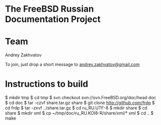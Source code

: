 #
# The FreeBSD Russian Documentation Project
#
Team
====
Andrey Zakhvatov

To join, just drop a short message to andrey.zakhvatov@gmail.com

Instructions to build
=====================
$ mkdir tmp
$ cd tmp
$ svn checkout svn://svn.FreeBSD.org/doc/head doc
$ cd doc
$ tar -czvf share.tar.gz share
$ git clone http://github.com/frdp
$ cd frdp
$ tar -zxvf ../share.tar.gz
$ cd ru_RU.UTF-8
$ mkdir share
$ cd share
$ mkdir xml
$ cp ~/tmp/doc/ru_RU.KOI8-R/share/xml/* xml
$ cd ..
$ make
